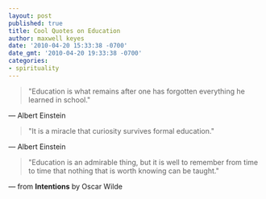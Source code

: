 ```yaml
---
layout: post
published: true
title: Cool Quotes on Education
author: maxwell keyes
date: '2010-04-20 15:33:38 -0700'
date_gmt: '2010-04-20 19:33:38 -0700'
categories:
- spirituality
---
```


> "Education is what remains after one has forgotten everything he learned in
> school."

&mdash; Albert Einstein

> "It is a miracle that curiosity survives formal education."

&mdash; Albert Einstein

> "Education is an admirable thing, but it is well to remember from time to time
> that nothing that is worth knowing can be taught."

&mdash; from __Intentions__ by Oscar Wilde

